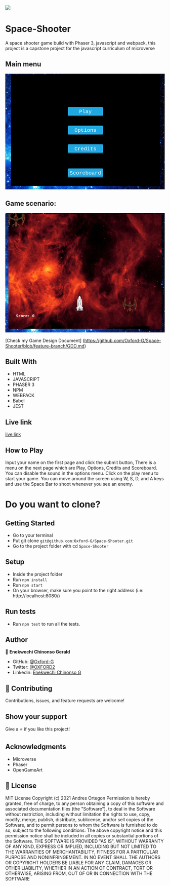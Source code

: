 ![](https://img.shields.io/badge/Microverse-blueviolet)

# Space-Shooter

A space shooter game build with Phaser 3, javascript and webpack, this project is a capstone project for the javascript curriculum of microverse

## Main menu

![screenshot](src/assets/space-2.png)

## Game scenario:

![screenshot](src/assets/space-3.png)


[Check my Game Design Document] (https://github.com/Oxford-G/Space-Shooter/blob/feature-branch/GDD.md)

## Built With

- HTML
- JAVASCRIPT
- PHASER 3
- NPM
- WEBPACK
- Babel
- JEST

## Live link

[live link](oxy-space-shooter-game.netlify.app)

## How to Play
Input your name on the first page and click the submit button, There is a menu on the next page which are Play, Options, Credits and Scoreboard. You can disable the sound in the options menu. Click on the play menu to start your game. You can move around the screen using W, S, D, and A keys and use the Space Bar to shoot whenever you see an enemy.

# Do you want to clone?
## Getting Started

- Go to your terminal
- Put git clone `git@github.com:Oxford-G/Space-Shooter.git`
- Go to the project folder with cd `Space-Shooter`

## Setup

- Inside the project folder
- Run `npm install`
- Run `npm start`
- On your browser, make sure you point to the right address (i.e: http://localhost:8080/)

## Run tests

- Run `npm test` to run all the tests.

## Author

👤 **Enekwechi Chinonso Gerald**

- GitHub: [@Oxford-G](https://github.com/Oxford-G)
- Twitter: [@OXFORD2](https://twitter.com/OXFOXD2)
- Linkedin: [Enekwechi Chinonso G](https://www.linkedin.com/in/chinonso-enekwechi)

## 🤝 Contributing

Contributions, issues, and feature requests are welcome!

## Show your support

Give a ⭐️ if you like this project!

## Acknowledgments

- Microverse
- Phaser
- OpenGameArt

## 📝 License

MIT License Copyright (c) 2021 Andres Ortegon Permission is hereby granted, free of charge, to any person obtaining a copy of this software and associated documentation files (the "Software"), to deal in the Software without restriction, including without limitation the rights to use, copy, modify, merge, publish, distribute, sublicense, and/or sell copies of the Software, and to permit persons to whom the Software is furnished to do so, subject to the following conditions: The above copyright notice and this permission notice shall be included in all copies or substantial portions of the Software. THE SOFTWARE IS PROVIDED "AS IS", WITHOUT WARRANTY OF ANY KIND, EXPRESS OR IMPLIED, INCLUDING BUT NOT LIMITED TO THE WARRANTIES OF MERCHANTABILITY, FITNESS FOR A PARTICULAR PURPOSE AND NONINFRINGEMENT. IN NO EVENT SHALL THE AUTHORS OR COPYRIGHT HOLDERS BE LIABLE FOR ANY CLAIM, DAMAGES OR OTHER LIABILITY, WHETHER IN AN ACTION OF CONTRACT, TORT OR OTHERWISE, ARISING FROM, OUT OF OR IN CONNECTION WITH THE SOFTWARE